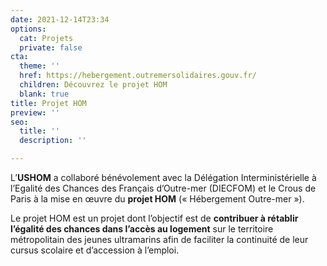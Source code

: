 ```yaml
---
date: 2021-12-14T23:34
options:
  cat: Projets
  private: false
cta:
  theme: ''
  href: https://hebergement.outremersolidaires.gouv.fr/
  children: Découvrez le projet HOM
  blank: true
title: Projet HOM
preview: ''
seo:
  title: ''
  description: ''

---
```

L’**USHOM** a collaboré bénévolement avec la Délégation Interministérielle à l’Egalité des Chances des Français d’Outre-mer (DIECFOM) et le Crous de Paris à la mise en œuvre du **projet HOM** (« Hébergement Outre-mer »).

Le projet HOM est un projet dont l’objectif est de **contribuer à rétablir l’égalité des chances dans l’accès au logement** sur le territoire métropolitain des jeunes ultramarins afin de faciliter la continuité de leur cursus scolaire et d’accession à l’emploi.